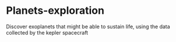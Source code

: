 # Planets-exploration
Discover exoplanets that might be able to sustain life, using the data collected by the kepler spacecraft

